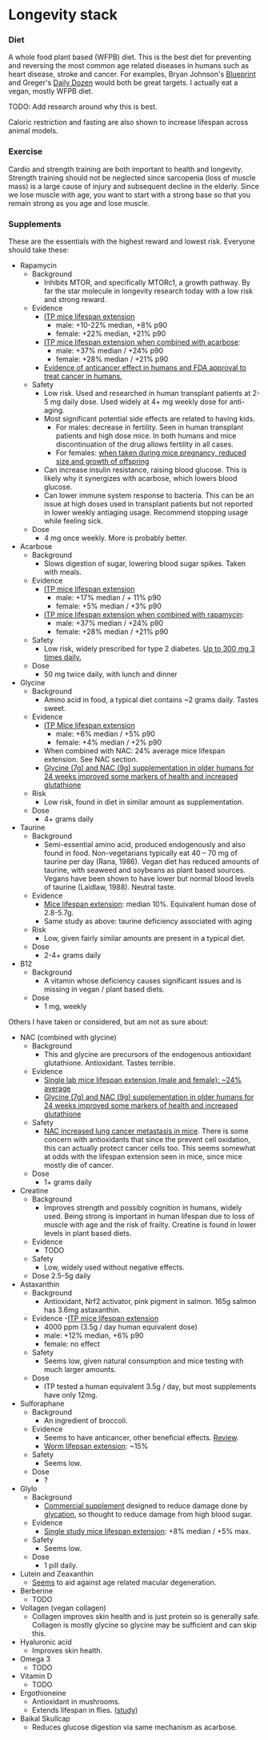 # Longevity stack

### Diet

A whole food plant based (WFPB) diet. This is the best diet for preventing and reversing the most common age related diseases in humans such as heart disease, stroke and cancer. For examples, Bryan Johnson's [Blueprint](https://protocol.bryanjohnson.com/#step-1-meal-prep) and Greger's [Daily Dozen](https://nutritionfacts.app.box.com/s/u4fsn7upyurc85tckg5p163xrvif297p/file/1051382381632) would both be great targets. I actually eat a vegan, mostly WFPB diet.

TODO: Add research around why this is best.

Caloric restriction and fasting are also shown to increase lifespan across animal models.

### Exercise

Cardio and strength training are both important to health and longevity. Strength training should not be neglected since sarcopenia (loss of muscle mass) is a large cause of injury and subsequent decline in the elderly. Since we lose muscle with age, you want to start with a strong base so that you remain strong as you age and lose muscle.

### Supplements

These are the essentials with the highest reward and lowest risk. Everyone should take these:

- Rapamycin
  - Background
    - Inhibits MTOR, and specifically MTORc1, a growth pathway. By far the star molecule in longevity research today with a low risk and strong reward.
  - Evidence
    - [ITP mice lifespan extension](https://phenome.jax.org/itp/surv/Rapa/C2009)
      - male: +10-22% median, +8% p90
      - female: +22% median, +21% p90
    - [ITP mice lifespan extension when combined with acarbose](https://phenome.jax.org/itp/surv/RaAc/C2017):
      - male: +37% median / +24% p90
      - female: +28% median / +21% p90
    - [Evidence of anticancer effect in humans and FDA approval to treat cancer in humans.](https://www.nature.com/articles/nrc2341)
  - Safety
    - Low risk. Used and researched in human transplant patients at 2-5 mg daily dose. Used widely at 4+ mg weekly dose for anti-aging.
    - Most significant potential side effects are related to having kids.
      - For males: decrease in fertility. Seen in human transplant patients and high dose mice. In both humans and mice discontinuation of the drug allows fertility in all cases.
      - For females: [when taken during mice pregnancy, reduced size and growth of offspring](https://pubmed.ncbi.nlm.nih.gov/28778941)
    - Can increase insulin resistance, raising blood glucose. This is likely why it synergizes with acarbose, which lowers blood glucose.
    - Can lower immune system response to bacteria. This can be an issue at high doses used in transplant patients but not reported in lower weekly antiaging usage. Recommend stopping usage while feeling sick.
  - Dose
    - 4 mg once weekly. More is probably better.
- Acarbose
  - Background
    - Slows digestion of sugar, lowering blood sugar spikes. Taken with meals.
  - Evidence
    - [ITP mice lifespan extension](https://phenome.jax.org/itp/surv/ACA/C2013)
      - male: +17% median / + 11% p90
      - female: +5% median / +3% p90
    - [ITP mice lifespan extension when combined with rapamycin](https://phenome.jax.org/itp/surv/RaAc/C2017):
      - male: +37% median / +24% p90
      - female: +28% median / +21% p90
  - Safety
    - Low risk, widely prescribed for type 2 diabetes. [Up to 300 mg 3 times daily.](https://www.ncbi.nlm.nih.gov/books/NBK493214/)
  - Dose
    - 50 mg twice daily, with lunch and dinner
- Glycine
  - Background
    - Amino acid in food, a typical diet contains ~2 grams daily. Tastes sweet.
  - Evidence
    - [ITP Mice lifespan extension](https://phenome.jax.org/itp/surv/Gly/C2014)
      - male: +6% median / +5% p90
      - female: +4% median / +2% p90
    - When combined with NAC: 24% average mice lifespan extension. See NAC section.
    - [Glycine (7g) and NAC (9g) supplementation in older humans for 24 weeks improved some markers of health and increased glutathione](https://onlinelibrary.wiley.com/doi/epdf/10.1002/ctm2.372)
  - Risk
    - Low risk, found in diet in similar amount as supplementation.
  - Dose
    - 4+ grams daily
- Taurine
  - Background
    - Semi-essential amino acid, produced endogenously and also found in food. Non-vegetarians typically eat 40 – 70 mg of taurine per day (Rana, 1986). Vegan diet has reduced amounts of taurine, with seaweed and soybeans as plant based sources. Vegans have been shown to have lower but normal blood levels of taurine (Laidlaw, 1988). Neutral taste.
  - Evidence
    - [Mice lifespan extension](https://www.science.org/doi/10.1126/science.abn9257): median 10%. Equivalent human dose of 2.8-5.7g.
    - Same study as above: taurine deficiency associated with aging
  - Risk
    - Low, given fairly similar amounts are present in a typical diet.
  - Dose
    - 2-4+ grams daily
- B12
  - Background
    - A vitamin whose deficiency causes significant issues and is missing in vegan / plant based diets.
  - Dose
    - 1 mg, weekly

Others I have taken or considered, but am not as sure about:
- NAC (combined with glycine)
  - Background
    - This and glycine are precursors of the endogenous antioxidant glutathione. Antioxidant. Tastes terrible.
  - Evidence
    - [Single lab mice lifespan extension (male and female): ~24% average](https://www.ncbi.nlm.nih.gov/pmc/articles/PMC8912885/)
    - [Glycine (7g) and NAC (9g) supplementation in older humans for 24 weeks improved some markers of health and increased glutathione](https://onlinelibrary.wiley.com/doi/epdf/10.1002/ctm2.372)
  - Safety
    - [NAC increased lung cancer metastasis in mice](https://www.ncbi.nlm.nih.gov/pmc/articles/PMC6795405/). There is some concern with antioxidants that since the prevent cell oxidation, this can actually protect cancer cells too. This seems somewhat at odds with the lifespan extension seen in mice, since mice mostly die of cancer.
  - Dose
    - 1+ grams daily
- Creatine
  - Background
    - Improves strength and possibly cognition in humans, widely used. Being strong is important in human lifespan due to loss of muscle with age and the risk of frailty. Creatine is found in lower levels in plant based diets.
  - Evidence
    - TODO
  - Safety
    - Low, widely used without negative effects.
  - Dose
    2.5-5g daily
- Astaxanthin
  - Background
    - Antioxidant, Nrf2 activator, pink pigment in salmon. 165g salmon has 3.6mg astaxanthin. 
  - Evidence
    -[ITP mice lifespan extension](https://link.springer.com/article/10.1007/s11357-023-01011-0)
      - 4000 ppm (3.5g / day human equivalent dose)
      - male: +12% median, +6% p90
      - female: no effect
  - Safety
    - Seems low, given natural consumption and mice testing with much larger amounts.
  - Dose
    - ITP tested a human equivalent 3.5g / day, but most supplements have only 12mg.
- Sulforaphane
  - Background
    - An ingredient of broccoli.
  - Evidence
    - Seems to have anticancer, other beneficial effects. [Review](https://www.ncbi.nlm.nih.gov/pmc/articles/PMC5225737/).
    - [Worm lifepsan extension]((https://www.ncbi.nlm.nih.gov/pmc/articles/PMC7880325/)): ~15%
  - Safety
    - Seems low.
  - Dose
    - ?
- Glylo
  - Background
    - [Commercial supplement](https://juvifyhealth.com/pages/glylo) designed to reduce damage done by [glycation](https://en.wikipedia.org/wiki/Glycation), so thought to reduce damage from high blood sugar.
  - Evidence 
    - [Single study mice lifespan extension]((https://www.biorxiv.org/content/10.1101/2022.08.10.503411v1.full)): +8% median / +5% max.
  - Safety
    - Seems low.
  - Dose
    - 1 pill daily.
- Lutein and Zeaxanthin
  - [Seems](https://www.medicalnewstoday.com/articles/how-much-lutein-per-day-for-macular-degeneration#lutein-and-macular-degeneration) to aid against age related macular degeneration.
- Berberine
  - TODO
- Vollagen (vegan collagen)
  - Collagen improves skin health and is just protein so is generally safe. Collagen is mostly glycine so glycine may be sufficient and can skip this.
- Hyaluronic acid
  - Improves skin health.
- Omega 3
  - TODO
- Vitamin D
  - TODO
- Ergothioneine
  - Antioxidant in mushrooms.
  - Extends lifespan in flies. ([study](https://pubmed.ncbi.nlm.nih.gov/34877949/))
- Baikal Skullcap
  - Reduces glucose digestion via same mechanism as acarbose.
